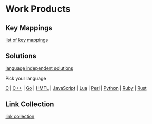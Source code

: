 # Work Products

## Key Mappings
[list of key mappings](keymappings/keymappings.md)

## Solutions
[language independent solutions](solutions/_language_independent.md)

Pick your language

[C](solutions/c.md) | [C++](solutions/c++.md) | [Go](solutions/go.md) | [HMTL](solutions/html.md) |
[JavaScript](solutions/javascript.md) | [Lua](solutions/lua.md) | [Perl](solutions/perl.md) |
[Python](solutions/python.md) | [Ruby](solutions/ruby.md) | [Rust](solutions/rust.md)

## Link Collection
[link collection](linkcollection/linkcollection.md)
